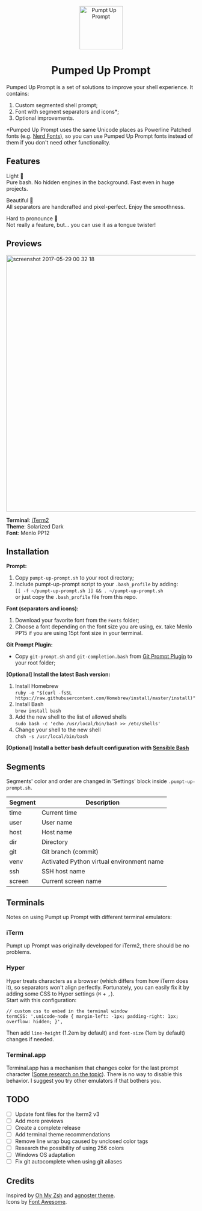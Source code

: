 <p align="center">
	<img width="115" alt="Pumpt Up Prompt" src="https://user-images.githubusercontent.com/5172360/32691627-ba884c4a-c71b-11e7-9ed3-ab72ee2cb72a.png">
</p>

<h1 align="center">Pumped Up Prompt</h1>

Pumped Up Prompt is a set of solutions to improve your shell experience. It contains:
1. Custom segmented shell prompt;
2. Font with segment separators and icons*;
3. Optional improvements.

*Pumped Up Prompt uses the same Unicode places as Powerline Patched fonts (e.g. [Nerd Fonts](https://github.com/ryanoasis/nerd-fonts)), so you can use Pumped Up Prompt fonts instead of them if you don't need other functionality.

## Features
Light 🎈<br/>
	Pure bash. No hidden engines in the background. Fast even in huge projects.<br/>
    
Beautiful 🎀<br/>
	All separators are handcrafted and pixel-perfect. Enjoy the smoothness.<br/>
    
Hard to pronounce 🤔<br/>
	Not really a feature, but... you can use it as a tongue twister!

## Previews

<img width="682" alt="screenshot 2017-05-29 00 32 18" src="https://cloud.githubusercontent.com/assets/5172360/26532373/8c79ba10-4407-11e7-8aaa-9df86b2600e5.png">

**Terminal**: [iTerm2](https://www.iterm2.com/)<br/>
**Theme**: Solarized Dark<br/>
**Font**: Menlo PP12

## Installation
**Prompt:**

1. Copy `pumpt-up-prompt.sh` to your root directory;
2. Include pumpt-up-prompt script to your `.bash_profile` by adding:<br/>
`[[ -f ~/pumpt-up-prompt.sh ]] && . ~/pumpt-up-prompt.sh`<br/>
or just copy the `.bash_profile` file from this repo.

**Font (separators and icons):**

1. Download your favorite font from the `Fonts` folder;
2. Choose a font depending on the font size you are using, ex. take Menlo PP15 if you are using 15pt font size in your terminal.

**Git Prompt Plugin:**

* Copy `git-prompt.sh` and `git-completion.bash` from [Git Prompt Plugin](https://github.com/git/git/tree/master/contrib/completion) to your root folder;

**\[Optional\] Install the latest Bash version:**

1. Install Homebrew<br/>
	`ruby -e "$(curl -fsSL https://raw.githubusercontent.com/Homebrew/install/master/install)"`
2. Install Bash<br/>
	`brew install bash`
3. Add the new shell to the list of allowed shells<br/>
	`sudo bash -c 'echo /usr/local/bin/bash >> /etc/shells'`
4. Change your shell to the new shell<br/>
	`chsh -s /usr/local/bin/bash`

**\[Optional\] Install a better bash default configuration with [Sensible Bash](https://github.com/mrzool/bash-sensible)**

## Segments
Segments' color and order are changed in 'Settings' block inside `.pumpt-up-prompt.sh`.

Segment | Description
------- | -----------
time    | Current time
user    | User name
host    | Host name
dir     | Directory
git     | Git branch (commit)
venv    | Activated Python virtual environment name
ssh     | SSH host name
screen  | Current screen name

## Terminals
Notes on using Pumpt up Prompt with different terminal emulators:

### iTerm
Pumpt up Prompt was originally developed for iTerm2, there should be no problems.

### Hyper
Hyper treats characters as a browser (which differs from how iTerm does it), so separators won't align perfectly. Fortunately, you can easily fix it by adding some CSS to Hyper settings (<kbd>⌘</kbd> + <kbd>,</kbd>).<br/>
Start with this configuration:

    // custom css to embed in the terminal window
    termCSS: '.unicode-node { margin-left: -1px; padding-right: 1px; overflow: hidden; }',

Then add `line-height` (1.2em by default) and `font-size` (1em by default) changes if needed.

### Terminal.app
Terminal.app has a mechanism that changes color for the last prompt character ([Some research on the topic](https://github.com/fish-shell/fish-shell/issues/3163)). There is no way to disable this behavior. I suggest you try other emulators if that bothers you.

## TODO
- [ ] Update font files for the Iterm2 v3
- [ ] Add more previews
- [ ] Create a complete release
- [ ] Add terminal theme recommendations
- [ ] Remove line wrap bug caused by unclosed color tags
- [ ] Research the possibility of using 256 colors
- [ ] Windows OS adaptation
- [ ] Fix git autocomplete when using git aliases

## Credits
Inspired by [Oh My Zsh](https://github.com/robbyrussell/oh-my-zsh) and [agnoster theme](https://github.com/robbyrussell/oh-my-zsh/wiki/Themes#agnoster).<br/>
Icons by [Font Awesome](http://fontawesome.io/).
